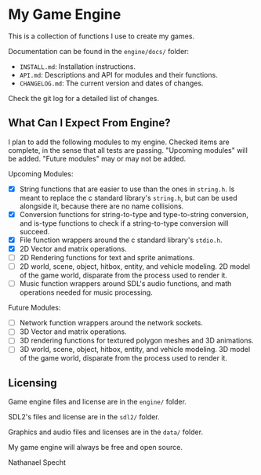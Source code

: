 # My Game Engine

This is a collection of functions I use to create my games.

Documentation can be found in the `engine/docs/` folder:
- `INSTALL.md`: Installation instructions.
- `API.md`: Descriptions and API for modules and their functions.
- `CHANGELOG.md`: The current version and dates of changes.

Check the git log for a detailed list of changes.

## What Can I Expect From Engine?

I plan to add the following modules to my engine.
Checked items are complete, in the sense that all tests are passing.
"Upcoming modules" will be added. "Future modules" may or may not be added.

Upcoming Modules:
- [x] String functions that are easier to use than the ones in `string.h`. Is 
meant to replace the c standard library's `string.h`, but can be used alongside 
it, because there are no name collisions.
- [x] Conversion functions for string-to-type and type-to-string conversion, 
and is-type functions to check if a string-to-type conversion will succeed.
- [x] File function wrappers around the c standard library's `stdio.h`.
- [x] 2D Vector and matrix operations.
- [ ] 2D Rendering functions for text and sprite animations.
- [ ] 2D world, scene, object, hitbox, entity, and vehicle modeling. 2D model 
of the game world, disparate from the process used to render it.
- [ ] Music function wrappers around SDL's audio functions, and math operations 
needed for music processing.

Future Modules:
- [ ] Network function wrappers around the network sockets.
- [ ] 3D Vector and matrix operations.
- [ ] 3D rendering functions for textured polygon meshes and 3D animations.
- [ ] 3D world, scene, object, hitbox, entity, and vehicle modeling. 3D model 
of the game world, disparate from the process used to render it.

## Licensing

Game engine files and license are in the `engine/` folder.

SDL2's files and license are in the `sdl2/` folder.

Graphics and audio files and licenses are in the `data/` folder.

My game engine will always be free and open source.

Nathanael Specht

